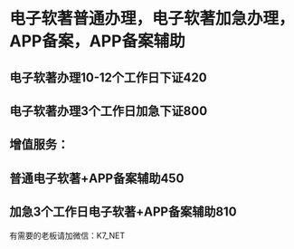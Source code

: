 # 电子软著普通办理，电子软著加急办理，APP备案，APP备案辅助
## 电子软著办理10-12个工作日下证420 
## 电子软著办理3个工作日加急下证800

## 增值服务：
## 普通电子软著+APP备案辅助450
## 加急3个工作日电子软著+APP备案辅助810

有需要的老板请加微信：K7_NET

